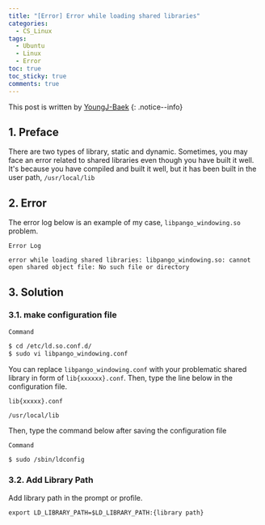 ```yaml
---
title: "[Error] Error while loading shared libraries"
categories:
  - CS_Linux
tags:
  - Ubuntu
  - Linux
  - Error
toc: true
toc_sticky: true
comments: true
---
```


This post is written by [YoungJ-Baek](https://github.com/YoungJ-Baek)
{: .notice--info}

## 1. Preface

There are two types of library, static and dynamic. Sometimes, you may face an error related to shared libraries even though you have built it well. It's because you have compiled and built it well, but it has been built in the user path, `/usr/local/lib`

## 2. Error

The error log below is an example of my case, `libpango_windowing.so` problem.

<div class="notice--primary" markdown="1">

`Error Log`

```
error while loading shared libraries: libpango_windowing.so: cannot open shared object file: No such file or directory
```

</div>

## 3. Solution

### 3.1. make configuration file

<div class="notice--primary" markdown="1">

`Command`

```bash
$ cd /etc/ld.so.conf.d/
$ sudo vi libpango_windowing.conf
```

You can replace `libpango_windowing.conf` with your problematic shared library in form of `lib{xxxxxx}.conf`. Then, type the line below in the configuration file.

`lib{xxxxx}.conf`

```vim
/usr/local/lib
```

Then, type the command below after saving the configuration file

`Command`

```bash
$ sudo /sbin/ldconfig
```

</div>

### 3.2. Add Library Path

<div class="notice--primary" markdown="1">

Add library path in the prompt or profile.

```
export LD_LIBRARY_PATH=$LD_LIBRARY_PATH:{library path}
```

</div>
